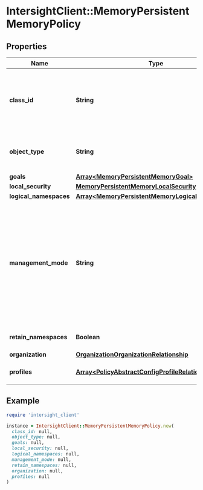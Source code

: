 # IntersightClient::MemoryPersistentMemoryPolicy

## Properties

| Name | Type | Description | Notes |
| ---- | ---- | ----------- | ----- |
| **class_id** | **String** | The fully-qualified name of the instantiated, concrete type. This property is used as a discriminator to identify the type of the payload when marshaling and unmarshaling data. | [default to &#39;memory.PersistentMemoryPolicy&#39;] |
| **object_type** | **String** | The fully-qualified name of the instantiated, concrete type. The value should be the same as the &#39;ClassId&#39; property. | [default to &#39;memory.PersistentMemoryPolicy&#39;] |
| **goals** | [**Array&lt;MemoryPersistentMemoryGoal&gt;**](MemoryPersistentMemoryGoal.md) |  | [optional] |
| **local_security** | [**MemoryPersistentMemoryLocalSecurity**](MemoryPersistentMemoryLocalSecurity.md) |  | [optional] |
| **logical_namespaces** | [**Array&lt;MemoryPersistentMemoryLogicalNamespace&gt;**](MemoryPersistentMemoryLogicalNamespace.md) |  | [optional] |
| **management_mode** | **String** | Management Mode of the policy. This can be either Configured from Intersight or Configured from Operating System. * &#x60;configured-from-intersight&#x60; - The Persistent Memory Modules are configured from Intersight thorugh Persistent Memory policy. * &#x60;configured-from-operating-system&#x60; - The Persistent Memory Modules are configured from operating system thorugh OS tools. | [optional][default to &#39;configured-from-intersight&#39;] |
| **retain_namespaces** | **Boolean** | Persistent Memory Namespaces to be retained or not. | [optional][default to true] |
| **organization** | [**OrganizationOrganizationRelationship**](OrganizationOrganizationRelationship.md) |  | [optional] |
| **profiles** | [**Array&lt;PolicyAbstractConfigProfileRelationship&gt;**](PolicyAbstractConfigProfileRelationship.md) | An array of relationships to policyAbstractConfigProfile resources. | [optional] |

## Example

```ruby
require 'intersight_client'

instance = IntersightClient::MemoryPersistentMemoryPolicy.new(
  class_id: null,
  object_type: null,
  goals: null,
  local_security: null,
  logical_namespaces: null,
  management_mode: null,
  retain_namespaces: null,
  organization: null,
  profiles: null
)
```

